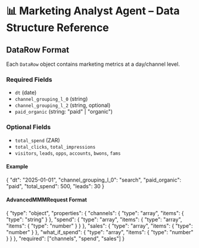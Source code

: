 # 📊 Marketing Analyst Agent – Data Structure Reference

## DataRow Format

Each `DataRow` object contains marketing metrics at a day/channel level.

### Required Fields
- `dt` (date)
- `channel_grouping_l_0` (string)
- `channel_grouping_l_2` (string, optional)
- `paid_organic` (string: "paid" | "organic")

### Optional Fields
- `total_spend` (ZAR)
- `total_clicks`, `total_impressions`
- `visitors`, `leads`, `opps`, `accounts`, `bwons`, `fams`

#### Example
{
  "dt": "2025-01-01",
  "channel_grouping_l_0": "search",
  "paid_organic": "paid",
  "total_spend": 500,
  "leads": 30
}


#### AdvancedMMMRequest Format

{
  "type": "object",
  "properties": {
    "channels": {
      "type": "array",
      "items": { "type": "string" }
    },
    "spend": {
      "type": "array",
      "items": {
        "type": "array",
        "items": { "type": "number" }
      }
    },
    "sales": {
      "type": "array",
      "items": { "type": "number" }
    },
    "what_if_spend": {
      "type": "array",
      "items": { "type": "number" }
    }
  },
  "required": ["channels", "spend", "sales"]
}
